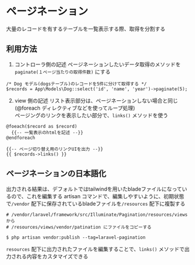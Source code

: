 # ページネーション
大量のレコードを有するテーブルを一覧表示する際、取得を分割する

## 利用方法

1. コントローラ側の記述
ページネーションしたいデータ取得のメソッドを`paginate(１ページ当たりの取得件数)` にする
```
/* Dog モデル(dogsテーブル)のレコードを5件に分けて取得する */
$records = App\Models\Dog::select('id', 'name', 'year')->paginate(5);
```

2. view 側の記述
リスト表示部分は、ページネーションしない場合と同じ(@foreach ディレクティブなどを使ってループ処理)  
ページングのリンクを表示したい部分で、`links()` メソッドを使う
```
@foeach($record as $record)
  {{-- 一覧表示のhtmlを記述 --}}
@endforeach

{{-- ページ切り替え用のリンクUIを出力 --}}
{{ $records->links() }}
```

## ページネーションの日本語化
出力される結果は、デフォルトではtailwindを用いたbladeファイルになっているので、これを編集する
artisan コマンドで、編集しやすいように、初期状態で`/vendor` 配下に保存されているbladeファイルを`/resources` 配下に複製する
```
# /vendor/laravel/framework/src/Illuminate/Pagination/resources/views から
# /resources/views/vendor/patination にファイルをコピーする

$ php artisan vendor:publish --tag=laravel-pagination
```
`resources` 配下に出力されたファイルを編集することで、`links()` メソッドで出力される内容をカスタマイズできる
